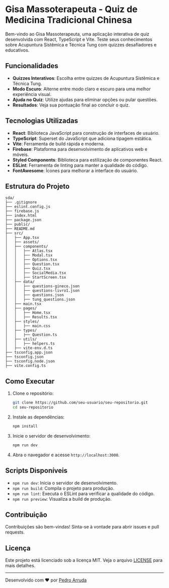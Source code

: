 # Gisa Massoterapeuta - Quiz de Medicina Tradicional Chinesa

Bem-vindo ao Gisa Massoterapeuta, uma aplicação interativa de quiz desenvolvida com React, TypeScript e Vite. Teste seus conhecimentos sobre Acupuntura Sistêmica e Técnica Tung com quizzes desafiadores e educativos.

## Funcionalidades

- **Quizzes Interativos**: Escolha entre quizzes de Acupuntura Sistêmica e Técnica Tung.
- **Modo Escuro**: Alterne entre modo claro e escuro para uma melhor experiência visual.
- **Ajuda no Quiz**: Utilize ajudas para eliminar opções ou pular questões.
- **Resultados**: Veja sua pontuação final ao concluir o quiz.

## Tecnologias Utilizadas

- **React**: Biblioteca JavaScript para construção de interfaces de usuário.
- **TypeScript**: Superset do JavaScript que adiciona tipagem estática.
- **Vite**: Ferramenta de build rápida e moderna.
- **Firebase**: Plataforma para desenvolvimento de aplicativos web e móveis.
- **Styled Components**: Biblioteca para estilização de componentes React.
- **ESLint**: Ferramenta de linting para manter a qualidade do código.
- **FontAwesome**: Ícones para melhorar a interface do usuário.

## Estrutura do Projeto

```
sda/
├── .gitignore
├── eslint.config.js
├── firebase.js
├── index.html
├── package.json
├── public/
├── README.md
├── src/
│   ├── App.tsx
│   ├── assets/
│   ├── components/
│   │   ├── Atlas.tsx
│   │   ├── Modal.tsx
│   │   ├── Options.tsx
│   │   ├── Question.tsx
│   │   ├── Quiz.tsx
│   │   ├── SocialMedia.tsx
│   │   ├── StartScreen.tsx
│   ├── data/
│   │   ├── questions-gineco.json
│   │   ├── questions-livro1.json
│   │   ├── questions.json
│   │   ├── tung_questions.json
│   ├── main.tsx
│   ├── pages/
│   │   ├── Home.tsx
│   │   ├── Results.tsx
│   ├── styles/
│   │   ├── main.css
│   ├── types/
│   │   ├── Question.ts
│   ├── utils/
│   │   ├── helpers.ts
│   ├── vite-env.d.ts
├── tsconfig.app.json
├── tsconfig.json
├── tsconfig.node.json
├── vite.config.ts
```

## Como Executar

1. Clone o repositório:
   ```sh
   git clone https://github.com/seu-usuario/seu-repositorio.git
   cd seu-repositorio
   ```

2. Instale as dependências:
   ```sh
   npm install
   ```

3. Inicie o servidor de desenvolvimento:
   ```sh
   npm run dev
   ```

4. Abra o navegador e acesse `http://localhost:3000`.

## Scripts Disponíveis

- `npm run dev`: Inicia o servidor de desenvolvimento.
- `npm run build`: Compila o projeto para produção.
- `npm run lint`: Executa o ESLint para verificar a qualidade do código.
- `npm run preview`: Visualiza a build de produção.

## Contribuição

Contribuições são bem-vindas! Sinta-se à vontade para abrir issues e pull requests.

## Licença

Este projeto está licenciado sob a licença MIT. Veja o arquivo [LICENSE](LICENSE) para mais detalhes.

---

Desenvolvido com ❤️ por [Pedro Arruda](https://github.com/PeArruda91)
